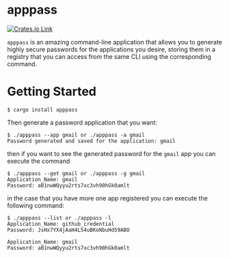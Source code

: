 # apppass

[![Crates.io Link](https://crates.io/crates/apppass)](https://crates.io/crates/apppass)

`apppass` is an amazing command-line application that allows you to generate highly secure passwords for the applications you desire, storing them in a registry that you can access from the same CLI using the corresponding command.

# Getting Started

```
$ cargo install apppass
```

Then generate a password application that you want:

```
$ ./apppass --app gmail or ./apppass -a gmail
Password generated and saved for the application: gmail
```

then if you want to see the generated password for the `gmail` app you can execute the command

```
$ ./apppass --get gmail or ./apppass -g gmail
Application_Name: gmail
Password: aB1nwWQyyu2rts7xc3vh90hGk0amlt
```

in the case that you have more one app registered you can execute the following command:

```
$ ./apppass --list or ./apppass -l
Application_Name: github_credential
Password: JsHx7YX4jAaH4L54uBKoNbuHd59ABO

Application_Name: gmail
Password: aB1nwWQyyu2rts7xc3vh90hGk0amlt
```